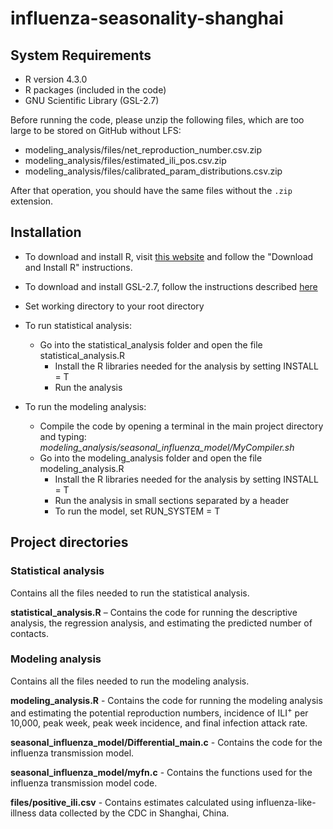 # influenza-seasonality-shanghai
## System Requirements
- R version 4.3.0
- R packages (included in the code)
- GNU Scientific Library (GSL-2.7)

Before running the code, please unzip the following files, which are too large to be stored on GitHub without LFS:

- modeling_analysis/files/net_reproduction_number.csv.zip
- modeling_analysis/files/estimated_ili_pos.csv.zip
- modeling_analysis/files/calibrated_param_distributions.csv.zip

After that operation, you should have the same files without the `.zip` extension.

## Installation 
- To download and install R, visit [this website](https://cran.r-project.org/) and follow the "Download and Install R" instructions.
- To download and install GSL-2.7, follow the instructions described [here](https://www.gnu.org/software/gsl/)

- Set working directory to your root directory
- To run statistical analysis:
  - Go into the statistical_analysis folder and open the file statistical_analysis.R 
    - Install the R libraries needed for the analysis by setting INSTALL = T 
    - Run the analysis
- To run the modeling analysis:
  - Compile the code by opening a terminal in the main project directory and typing: *modeling_analysis/seasonal_influenza_model/MyCompiler.sh*
  - Go into the modeling_analysis folder and open the file modeling_analysis.R
    - Install the R libraries needed for the analysis by setting INSTALL = T 
    - Run the analysis in small sections separated by a header
    - To run the model, set RUN_SYSTEM = T


## Project directories
### Statistical analysis
Contains all the files needed to run the statistical analysis. 

**statistical_analysis.R** – Contains the code for running the descriptive analysis, the regression analysis, and estimating the predicted number of contacts. 

### Modeling analysis
Contains all the files needed to run the modeling analysis. 

**modeling_analysis.R** - Contains the code for running the modeling analysis and estimating the potential reproduction numbers, incidence of ILI<sup>+</sup> per 10,000, peak week, peak week incidence, and final infection attack rate.

**seasonal_influenza_model/Differential_main.c** - Contains the code for the influenza transmission model. 

**seasonal_influenza_model/myfn.c** - Contains the functions used for the influenza transmission model code.

**files/positive_ili.csv** - Contains estimates calculated using influenza-like-illness data collected by the CDC in Shanghai, China. 

